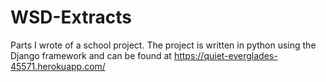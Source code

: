 # WSD-Extracts
Parts I wrote of a school project. The project is written in python using the Django framework and can be found at https://quiet-everglades-45571.herokuapp.com/
